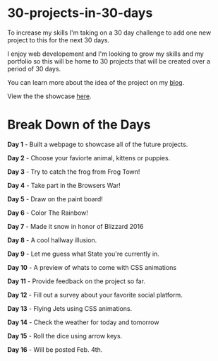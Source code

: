 # 30-projects-in-30-days
To increase my skills I'm taking on a 30 day challenge to add one new project to this for the next 30 days.

I enjoy web developement and I'm looking to grow my skills and my portfolio so this will be home to 30 projects that will be created over a period of 30 days.

You can learn more about the idea of the project on my <a href="http://jeremiahsvaren.com/blog/30-project-challenge/">blog</a>.

View the the showcase <a href="http://challenge.jeremiahsvaren.com/">here</a>.

# Break Down of the Days

<strong>Day 1</strong> - Built a webpage to showcase all of the future projects.

<strong>Day 2</strong> - Choose your faviorte animal, kittens or puppies.

<strong>Day 3</strong> - Try to catch the frog from Frog Town!

<strong>Day 4</strong> - Take part in the Browsers War!

<strong>Day 5</strong> - Draw on the paint board!

<strong>Day 6</strong> - Color The Rainbow!

<strong>Day 7</strong> - Made it snow in honor of Blizzard 2016

<strong>Day 8</strong> - A cool hallway illusion.

<strong>Day 9</strong> - Let me guess what State you're currently in.

<strong>Day 10</strong> - A preview of whats to come with CSS animations

<strong>Day 11</strong> - Provide feedback on the project so far.

<strong>Day 12</strong> - Fill out a survey about your favorite social platform.

<strong>Day 13</strong> - Flying Jets using CSS animations.

<strong>Day 14</strong> - Check the weather for today and tomorrow

<strong>Day 15</strong> - Roll the dice using arrow keys. 

<strong>Day 16</strong> - Will be posted Feb. 4th.

